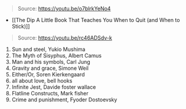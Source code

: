 > Source: https://youtu.be/o7blrkYeNo4
- [[The Dip A Little Book That Teaches You When to Quit (and When to Stick)]]

> Source: https://youtu.be/rc46ADSdv-k
1. Sun and steel, Yukio Mushima
2. The Myth of  Sisyphus, Albert Camus
3. Man and his symbols, Carl Jung
4. Gravity and grace, Simone Weil
5. Either/Or, Soren Kierkengaard
6. all about love, bell hooks
7. Infinite Jest, Davide foster wallace
8. Flatline Constructs, Mark fisher
9. Crime and punishment, Fyoder Dostoevsky